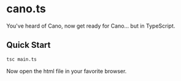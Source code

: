 # cano.ts
You've heard of Cano, now get ready for Cano... but in TypeScript.

## Quick Start
```sh
tsc main.ts
```
Now open the html file in your favorite browser.